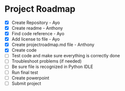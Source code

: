 # Project Roadmap
- [x] Create Repository - Ayo
- [x] Create readme - Anthony
- [X] Find code reference - Ayo
- [X] Add license to file - Ayo
- [X] Create projectroadmap.md file - Anthony
- [X]  Create code 
- [ ] Test code and make sure everything is correctly done
- [ ] Troubleshoot problems (if needed)
- [ ] Be sure file is recognized in Python IDLE
- [ ] Run final test
- [ ] Create powerpoint 
- [ ] Submit project
